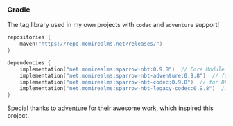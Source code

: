 ### Gradle

The tag library used in my own projects with `codec` and `adventure` support!


```kotlin
repositories {
    maven("https://repo.momirealms.net/releases/")
}
```
```kotlin
dependencies {
    implementation("net.momirealms:sparrow-nbt:0.9.8")  // Core Module
    implementation("net.momirealms:sparrow-nbt-adventure:0.9.8")  // for adventure component support
    implementation("net.momirealms:sparrow-nbt-codec:0.9.8")  // for DFU 8.0+
    implementation("net.momirealms:sparrow-nbt-legacy-codec:0.9.8")  // for DFU 6.0+
}
```
Special thanks to [adventure](https://github.com/KyoriPowered/adventure) for their awesome work, which inspired this project.
